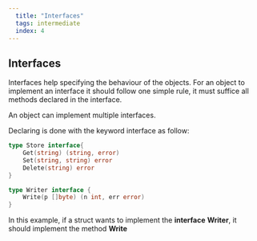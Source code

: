 ```yaml
---
  title: "Interfaces"
  tags: intermediate
  index: 4
---
```

## Interfaces
Interfaces help specifying the behaviour of the objects. For an object to implement an interface it should follow one simple rule, it must suffice all methods declared in the interface.

An object can implement multiple interfaces.

Declaring is done with the keyword interface as follow:

``` go
type Store interface{
    Get(string) (string, error)
    Set(string, string) error
    Delete(string) error
}

type Writer interface {
    Write(p []byte) (n int, err error)
}

```
In this example, if a struct wants to implement the **interface** **Writer**, it should implement the method **Write**

